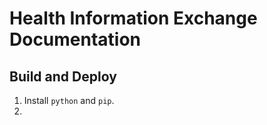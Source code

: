# Health Information Exchange Documentation

## Build and Deploy

1. Install `python` and `pip`.
2. 
